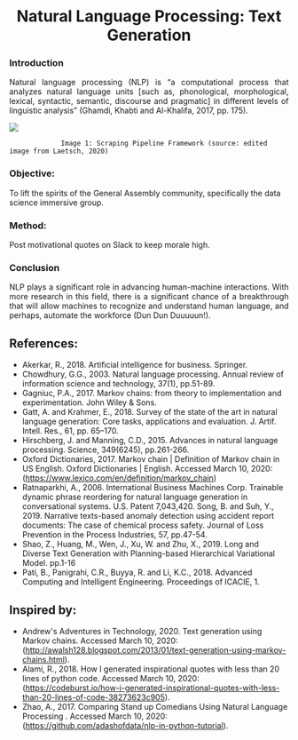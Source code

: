 # <div align= "center"> Natural Language Processing: Text Generation</div>
      
### Introduction

<p align= "justify"> Natural language processing (NLP) is “a computational process that analyzes natural language units [such as, phonological, morphological, lexical, syntactic, semantic, discourse and pragmatic] in different levels of linguistic analysis” (Ghamdi, Khabti and Al-Khalifa, 2017, pp. 175).</p>

<img src='Pipeline_Framework.png'>
           
                 Image 1: Scraping Pipeline Framework (source: edited image from Laetsch, 2020)
                 
### Objective:
To lift the spirits of the General Assembly community, specifically the data science immersive group. 

### Method:
Post motivational quotes on Slack to keep morale high.

### Conclusion
<p align="justify">NLP plays a significant role in advancing human-machine interactions. With more research in this field, there is a significant chance of a breakthrough that will allow machines to recognize and understand human language, and perhaps, automate the workforce (Dun Dun Duuuuun!). </p>

## References:

- Akerkar, R., 2018. Artificial intelligence for business. Springer.
- Chowdhury, G.G., 2003. Natural language processing. Annual review of information science and technology, 37(1), pp.51-89.
- Gagniuc, P.A., 2017. Markov chains: from theory to implementation and experimentation. John Wiley & Sons. 
- Gatt, A. and Krahmer, E., 2018. Survey of the state of the art in natural language generation: Core tasks, applications and evaluation. J. Artif. Intell. Res., 61, pp. 65–170. 
- Hirschberg, J. and Manning, C.D., 2015. Advances in natural language processing. Science, 349(6245), pp.261-266. 
- Oxford Dictionaries, 2017. Markov chain | Definition of Markov chain in US English. Oxford Dictionaries | English. Accessed March 10, 2020: (https://www.lexico.com/en/definition/markov_chain)  
- Ratnaparkhi, A., 2006. International Business Machines Corp. Trainable dynamic phrase reordering for natural language generation in conversational systems. U.S. Patent 7,043,420. Song, B. and Suh, Y., 2019. Narrative texts-based anomaly detection using accident report documents: The case of chemical process safety. Journal of Loss Prevention in the Process Industries, 57, pp.47-54.
- Shao, Z., Huang, M., Wen, J., Xu, W. and Zhu, X., 2019. Long and Diverse Text Generation with Planning-based Hierarchical Variational Model. pp.1-16 
- Pati, B., Panigrahi, C.R., Buyya, R. and Li, K.C., 2018. Advanced Computing and Intelligent Engineering. Proceedings of ICACIE, 1.

## Inspired by:

- Andrew's Adventures in Technology, 2020. Text generation using Markov chains. Accessed March 10, 2020: (http://awalsh128.blogspot.com/2013/01/text-generation-using-markov-chains.html). 
- Alami, R., 2018. How I generated inspirational quotes with less than 20 lines of python code. Accessed March 10, 2020: (https://codeburst.io/how-i-generated-inspirational-quotes-with-less-than-20-lines-of-code-38273623c905).
- Zhao, A., 2017. Comparing Stand up Comedians Using Natural Language Processing . Accessed March 10, 2020: (https://github.com/adashofdata/nlp-in-python-tutorial).  
